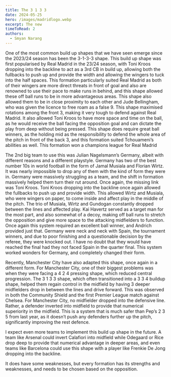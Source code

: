 ```yaml
---
title: The 3 1 3 3
date: 2024-05-25
hero: /images/madridlogo.webp
excerpt: The new 
timeToRead: 2
authors:
  - Smyan Narang
---
```


<style>
  img {
    max-width: 100%;
    height: auto;
    display: block;
    margin: 0 auto;
  }
</style>

One of the most common build up shapes that we have seen emerge since the 2023/24 season has been the 3-1-3-3 shape. This build up shape was first popularised by Real Madrid in the 23/24 season, with Toni Kroos dropping into the backline to act as a 3rd CB in build up, allowing both the fullbacks to push up and provide the width and allowing the wingers to tuck into the half spaces. This formation particularly suited Real Madrid as both of their wingers are more direct threats in front of goal and also are renowned to use their pace to make runs in behind, and this shape allowed these off ball runs to be in more advantageous areas. This shape also allowed them to be in close proximity to each other and Jude Bellingham, who was given the licence to free roam as a false 9. This shape maximised rotations among the front 3, making it very tough to defend against Real Madrid. It also allowed Toni Kroos to have more space and time on the ball, as he would receive the ball facing the opposition goal and can dictate the play from deep without being pressed. This shape does require great ball winners, as the holding mid as the responsibility to defend the whole area of the pitch in front of the back 3, and this formation suited Tchouameni’s abilities as well. This formation won a champions league for Real Madrid

The 2nd big team to use this was Julian Nagelsmann’s Germany, albeit with different reasons and a different playstyle. Germany has two of the best number 10s in world football in the form of Jamal Musiala and Florian Wirtz. It was nearly impossible to drop any of them with the kind of form they were in. Germany were massively struggling as a team, and the shift in formation massively helped them turn their rut around. Once again, the missing link was Toni Kroos. Toni Kroos dropping into the backline once again allowed the fullbacks to push up and provide width. This allowed Wirtz and Musiala, who were wingers on paper, to come inside and affect play in the middle of the pitch. The trio of Musiala, Wirtz and Gundogan constantly dropped between the lines and affected play. Kai Havertz served as a target man for the most part, and also somewhat of a decoy, making off ball runs to stretch the opposition and give more space to the attacking midfielders to function. Once again this system required an excellent ball winner, and Andrich provided just that. Germany were neck and neck with Spain, the tournament winners, and due to poor finishing and a questionable decision by the referee, they were knocked out. I have no doubt that they would have reached the final had they not faced Spain in the quarter final. This system worked wonders for Germany, and completely changed their form. 

Recently, Manchester City have also adapted this shape, once again in a different form. For Manchester City, one of their biggest problems was when they were facing a 4 2 4 pressing shape, which reduced central progression. The 3 1 3 3 shape, which often transitioned into a 3 3 4 buildup shape, helped them regain control in the midfield by having 3 deeper midfielders drop in between the lines and drive forward. This was observed in both the Community Shield and the first Premier League match against Chelsea. For Manchester City, no midfielder dropped into the defensive line. Rather, a defender inverted into midfield to provide that numerical superiority in the midfield. This is a system that is much safer than Pep’s 2 3 5 from last year, as it doesn’t push any defenders further up the pitch, significantly improving the rest defence. 

I expect even more teams to implement this build up shape in the future. A team like Arsenal could invert Calafiori into midfield while Odegaard or Rice drop deep to provide that numerical advantage in deeper areas, and even teams like Barcelona could use this shape with a player like Frenkie De Jong dropping into the backline. 

It does have some weaknesses, but every formation has its strengths and weaknesses, and needs to be chosen based on the opposition. 
